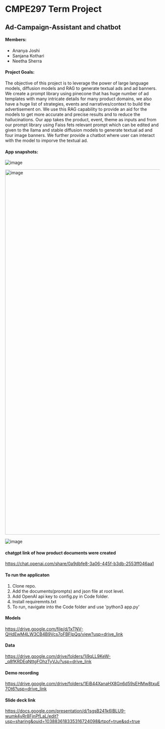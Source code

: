 # CMPE297 Term Project 
## Ad-Campaign-Assistant and chatbot

#### Members:
* Ananya Joshi
* Sanjana Kothari
* Neetha Sherra


#### Project Goals:
The objective of this project is to leverage the power of large language models, diffusion models and RAG to generate textual ads and ad banners. We create a prompt library using pinecone that has huge number of ad templates with many intricate details for many product domains, we also have a huge list of strategies, events and narratives/context to build the advertisement on. We use this RAG capability to provide an aid for the models to get more accurate and precise results and to reduce the hallucinations. Our app takes the product, event, theme as inputs and from our prompt library using Faiss fets relevant prompt which can be edited and given to the llama and stable diffusion models to generate textual ad and four image banners. We further provide a chatbot where user can interact with the model to imporve the textual ad.

#### App snapshots:

![image](https://github.com/Ananya-AJ/Ad-Campaign-Assistant/assets/111623197/93288001-9cb0-41d4-b7ac-ee759b752898)



<img width="1190" alt="image" src="https://github.com/Ananya-AJ/Ad-Campaign-Assistant/assets/111623197/a652fe14-23e7-40c5-85fb-31c31ea193c6">


![image](https://github.com/Ananya-AJ/Ad-Campaign-Assistant/assets/111623197/d037c1a8-a250-4c17-8ab8-3e7ac6763891)

#### chatgpt link of how product documents were created

https://chat.openai.com/share/0a9dbfe8-3a06-445f-b3db-2553ff046aa1

#### To run the applicaton
1. Clone repo.
2. Add the documents(prompts) and json file at root level.
3. Add OpenAI api key to config.py in Code folder.
4. Install requiremnts.txt
5. To run, navigate into the Code folder and use 'python3 app.py'

#### Models
https://drive.google.com/file/d/1xTNV-QHdEwM4LW3CB4B9Vcs7oFBFlpQg/view?usp=drive_link

#### Data
https://drive.google.com/drive/folders/1j9qLL9KeW-_q8fKRDEqNttgFOhzTyVJu?usp=drive_link

#### Demo recording
https://drive.google.com/drive/folders/1EiB44XanaHX8Gn6d59sEHMw8txuE7Ot6?usp=drive_link

#### Slide deck link
https://docs.google.com/presentation/d/1sgsB241k6IBLU9-wumk4yRr8FjnPfLaL/edit?usp=sharing&ouid=103883618335316724098&rtpof=true&sd=true

